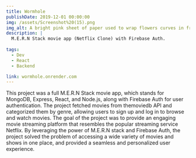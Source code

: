 ```yaml
---
title: Wormhole
publishDate: 2019-12-01 00:00:00
img: /assets/Screenshot%20(15).png
img_alt: A bright pink sheet of paper used to wrap flowers curves in front of rich blue background
description: |
  M.E.R.N Stack movie app (Netflix Clone) with Firebase Auth.
  
tags:
  - Dev
  - React
  - Backend

link: wormhole.onrender.com
---
```


 This project was a full M.E.R.N Stack movie app, which stands for MongoDB, Express, React, and Node.js, along with Firebase Auth for user authentication. The project fetched movies from themoviedb API and categorized them by genre, allowing users to sign up and log in to browse and watch movies. The goal of the project was to provide an engaging movie streaming platform that resembles the popular streaming service Netflix. By leveraging the power of M.E.R.N stack and Firebase Auth, the project solved the problem of accessing a wide variety of movies and shows in one place, and provided a seamless and personalized user experience.
